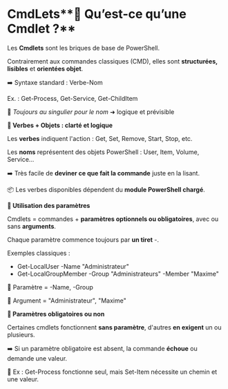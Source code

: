 # CmdLets**🧱 Qu’est-ce qu’une Cmdlet ?**

Les **Cmdlets** sont les briques de base de PowerShell.

Contrairement aux commandes classiques (CMD), elles sont **structurées, lisibles** et **orientées objet**.

➡️ Syntaxe standard : Verbe-Nom

Ex. : Get-Process, Get-Service, Get-ChildItem

📌 *Toujours au singulier pour le nom* ➜ logique et prévisible



**🧠 Verbes + Objets : clarté et logique**

Les **verbes** indiquent l'action : Get, Set, Remove, Start, Stop, etc.

Les **noms** représentent des objets PowerShell : User, Item, Volume, Service...

➡️ Très facile de **deviner ce que fait la commande** juste en la lisant.

📦 Les verbes disponibles dépendent du **module PowerShell chargé**.



**🎯 Utilisation des paramètres**

Cmdlets = commandes + **paramètres optionnels ou obligatoires**, avec ou sans **arguments**.

Chaque paramètre commence toujours par **un tiret** -.

Exemples classiques :

- Get-LocalUser -Name "Administrateur"
- Get-LocalGroupMember -Group "Administrateurs" -Member "Maxime"

🔸 Paramètre = -Name, -Group

🔸 Argument = "Administrateur", "Maxime"



**🚨 Paramètres obligatoires ou non**

Certaines cmdlets fonctionnent **sans paramètre**, d'autres **en exigent** un ou plusieurs.

➡️ Si un paramètre obligatoire est absent, la commande **échoue** ou demande une valeur.

🧪 Ex : Get-Process fonctionne seul, mais Set-Item nécessite un chemin et une valeur.
